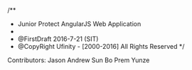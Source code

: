 /**
 * Junior Protect AngularJS Web Application
 * 
 * @FirstDraft 2016-7-21 (SIT)
 * @CopyRight Ufinity - [2000-2016] All Rights Reserved
 */
 
Contributors:
Jason
Andrew
Sun Bo
Prem
Yunze
 
 